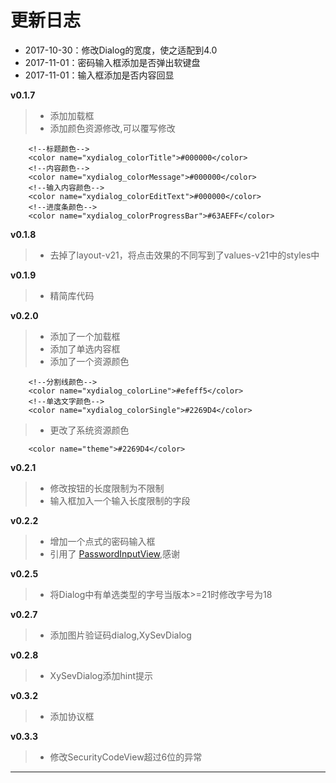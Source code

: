 # 更新日志
* 2017-10-30：修改Dialog的宽度，使之适配到4.0
* 2017-11-01：密码输入框添加是否弹出软键盘
* 2017-11-01：输入框添加是否内容回显

**v0.1.7**
>* 添加加载框
>* 添加颜色资源修改,可以覆写修改
```
    <!--标题颜色-->
    <color name="xydialog_colorTitle">#000000</color>
    <!--内容颜色-->
    <color name="xydialog_colorMessage">#000000</color>
    <!--输入内容颜色-->
    <color name="xydialog_colorEditText">#000000</color>
    <!--进度条颜色-->
    <color name="xydialog_colorProgressBar">#63AEFF</color>
```

**v0.1.8**
>* 去掉了layout-v21，将点击效果的不同写到了values-v21中的styles中

**v0.1.9**
>* 精简库代码

**v0.2.0**
>* 添加了一个加载框
>* 添加了单选内容框
>* 添加了一个资源颜色
```
    <!--分割线颜色-->
    <color name="xydialog_colorLine">#efeff5</color>
    <!--单选文字颜色-->
    <color name="xydialog_colorSingle">#2269D4</color>
```
>* 更改了系统资源颜色
```
    <color name="theme">#2269D4</color>
```

**v0.2.1**
>* 修改按钮的长度限制为不限制
>* 输入框加入一个输入长度限制的字段

**v0.2.2**
>* 增加一个点式的密码输入框
>* 引用了 [PasswordInputView][1],感谢


**v0.2.5**
>* 将Dialog中有单选类型的字号当版本>=21时修改字号为18

**v0.2.7**
>* 添加图片验证码dialog,XySevDialog


**v0.2.8**
>* XySevDialog添加hint提示


**v0.3.2**
>* 添加协议框


**v0.3.3**
>* 修改SecurityCodeView超过6位的异常













-------------------------
[1]:https://github.com/Ericsongyl/PasswordInputView





